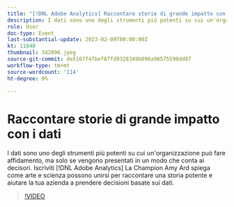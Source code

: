 ```yaml
---
title: "[!DNL Adobe Analytics] Raccontare storie di grande impatto con i dati"
description: I dati sono uno degli strumenti più potenti su cui un'organizzazione può fare affidamento, ma solo se vengono presentati in un modo che conta ai decisori. Iscriviti [!DNL Adobe Analytics] La Champion Amy Ard spiega come arte e scienza possono unirsi per raccontare una storia potente e aiutare la tua azienda a prendere decisioni basate sui dati.
role: User
doc-type: Event
last-substantial-update: 2023-02-09T00:00:00Z
kt: 11848
thumbnail: 342096.jpeg
source-git-commit: de5167f4fbef67fd9328349b096a96575590dd97
workflow-type: tm+mt
source-wordcount: '114'
ht-degree: 0%

---
```



# Raccontare storie di grande impatto con i dati

I dati sono uno degli strumenti più potenti su cui un&#39;organizzazione può fare affidamento, ma solo se vengono presentati in un modo che conta ai decisori. Iscriviti [!DNL Adobe Analytics] La Champion Amy Ard spiega come arte e scienza possono unirsi per raccontare una storia potente e aiutare la tua azienda a prendere decisioni basate sui dati.

>[!VIDEO](https://video.tv.adobe.com/v/342096/?quality=12&learn=on)

